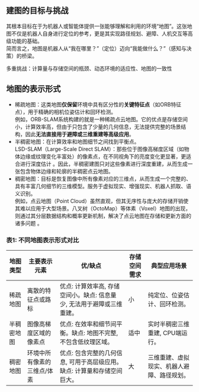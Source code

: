 ## 建图的目标与挑战
其根本目标在于为机器人或智能体提供一张能够理解和利用的环境“地图”。这张地图不仅是机器人自身进行定位的参考，更是其实现路径规划、避障、人机交互等高级功能的基础。  
简而言之，地图是机器人从“我在哪里？”（定位）迈向“我能做什么？”（感知与决策）的桥梁。

多重挑战：计算量与存储空间的瓶颈、动态环境的适应性、地图的一致性  

## 地图的表示形式  
- 稀疏地图：这类地图**仅保留**环境中具有区分性的**关键特征点**（如ORB特征点），用于精确的相机位姿估计和回环检测。  
例如，ORB-SLAM系统构建的就是一种稀疏点云地图。它的优点是存储空间小，计算效率高，但由于只包含了少量的几何信息，无法提供完整的场景结构，因此**无法直接用于避障或三维重建等高级应用**。  
- 半稠密地图：在计算效率和地图细节之间找到平衡点。  
LSD-SLAM（Large-Scale Direct SLAM）：那些位于图像高梯度区域（如物体边缘或纹理变化丰富处）的像素点，在不同视角下的亮度变化更显著，更适合进行深度估计 。因此，半稠密建图只对这些像素进行深度重建，从而生成一张包含物体边缘和轮廓的半稠密点云地图。  
- 稠密地图：目标是恢复图像中所有像素对应的三维点，从而生成一个完整的、具有丰富几何细节的三维模型。服务于虚拟现实、增强现实、机器人抓取、语义识别。  
例如，点云地图（Point Cloud）虽然直观，但其无序性与庞大的存储开销使其难以应用于大型场景。八叉树（OctoMap）等体素（Voxel）地图的出现，则通过其分层数据结构和概率更新机制，解决了点云地图在存储和更新方面的诸多问题 。  

### 表1: 不同地图表示形式对比

| 地图类型 | 主要表示元素 | 优/缺点| 存储空间需求 | 典型应用场景 |
| ---------- | -------------- | --------- | ------------ | -------------- |
| 稀疏地图   | 离散的特征点或路标 | 优点: 计算效率高, 存储空间小。缺点: 信息量少, 无法用于避障或三维重建。 | 小   | 纯定位、位姿估计、回环检测。|
| 半稠密地图 | 图像高梯度区域的像素点 | 优点: 在效率和细节间平衡。缺点: 地图不完整, 不包含低纹理区域。  | 适中  | 实时半稠密三维重建, CPU端运行。 |
| 稠密地图 | 环境中所有像素的三维点/体素  | 优点: 包含完整的几何信息, 可用于高层级应用。缺点: 计算量和存储空间巨大。 | 大 | 三维重建、虚拟现实、机器人避障、路径规划。 |

